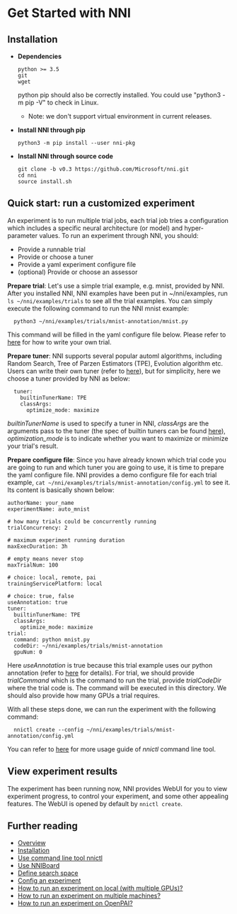 **Get Started with NNI**
===

## **Installation**
* __Dependencies__

      python >= 3.5
      git
      wget

    python pip should also be correctly installed. You could use "python3 -m pip -V" to check in Linux.
    
    * Note: we don't support virtual environment in current releases.

* __Install NNI through pip__

      python3 -m pip install --user nni-pkg

* __Install NNI through source code__
   
      git clone -b v0.3 https://github.com/Microsoft/nni.git
      cd nni
      source install.sh

## **Quick start: run a customized experiment**
An experiment is to run multiple trial jobs, each trial job tries a configuration which includes a specific neural architecture (or model) and hyper-parameter values. To run an experiment through NNI, you should:

* Provide a runnable trial
* Provide or choose a tuner
* Provide a yaml experiment configure file
* (optional) Provide or choose an assessor

**Prepare trial**: Let's use a simple trial example, e.g. mnist, provided by NNI. After you installed NNI, NNI examples have been put in ~/nni/examples, run `ls ~/nni/examples/trials` to see all the trial examples. You can simply execute the following command to run the NNI mnist example: 

      python3 ~/nni/examples/trials/mnist-annotation/mnist.py

This command will be filled in the yaml configure file below. Please refer to [here]() for how to write your own trial.

**Prepare tuner**: NNI supports several popular automl algorithms, including Random Search, Tree of Parzen Estimators (TPE), Evolution algorithm etc. Users can write their own tuner (refer to [here](CustomizedTuner.md)), but for simplicity, here we choose a tuner provided by NNI as below:

      tuner:
        builtinTunerName: TPE
        classArgs:
          optimize_mode: maximize

*builtinTunerName* is used to specify a tuner in NNI, *classArgs* are the arguments pass to the tuner (the spec of builtin tuners can be found [here]()), *optimization_mode* is to indicate whether you want to maximize or minimize your trial's result.

**Prepare configure file**: Since you have already known which trial code you are going to run and which tuner you are going to use, it is time to prepare the yaml configure file. NNI provides a demo configure file for each trial example, `cat ~/nni/examples/trials/mnist-annotation/config.yml` to see it. Its content is basically shown below:

```
authorName: your_name
experimentName: auto_mnist

# how many trials could be concurrently running
trialConcurrency: 2

# maximum experiment running duration
maxExecDuration: 3h

# empty means never stop
maxTrialNum: 100

# choice: local, remote, pai
trainingServicePlatform: local

# choice: true, false  
useAnnotation: true
tuner:
  builtinTunerName: TPE
  classArgs:
    optimize_mode: maximize
trial:
  command: python mnist.py
  codeDir: ~/nni/examples/trials/mnist-annotation
  gpuNum: 0
``` 

Here *useAnnotation* is true because this trial example uses our python annotation (refer to [here](../tools/annotation/README.md) for details). For trial, we should provide *trialCommand* which is the command to run the trial, provide *trialCodeDir* where the trial code is. The command will be executed in this directory. We should also provide how many GPUs a trial requires.

With all these steps done, we can run the experiment with the following command:

      nnictl create --config ~/nni/examples/trials/mnist-annotation/config.yml

You can refer to [here](NNICTLDOC.md) for more usage guide of *nnictl* command line tool.

## View experiment results
The experiment has been running now, NNI provides WebUI for you to view experiment progress, to control your experiment, and some other appealing features. The WebUI is opened by default by `nnictl create`.

## Further reading
* [Overview](Overview.md)
* [Installation](InstallNNI_Ubuntu.md)
* [Use command line tool nnictl](NNICTLDOC.md)
* [Use NNIBoard](WebUI.md)
* [Define search space](SearchSpaceSpec.md)
* [Config an experiment](ExperimentConfig.md)
* [How to run an experiment on local (with multiple GPUs)?](tutorial_1_CR_exp_local_api.md)
* [How to run an experiment on multiple machines?](tutorial_2_RemoteMachineMode.md)
* [How to run an experiment on OpenPAI?](PAIMode.md)
